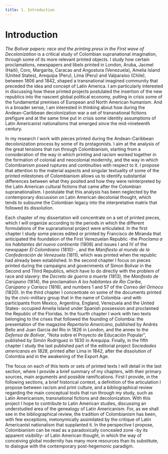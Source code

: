 ```yaml
---
title: 1. Introduction
---
```

# Introduction
_The Bolivar papers: race and the printing press in the First wave of Decolonization_ is a critical study of Colombian supranational imagination, through some of its more relevant printed objects. I study how certain proclamations, newspapers and libels printed in London, Aruba, Jacmel (Haiti), Coro, Margarita, Caracas and Angostura (Venezuela), Amelia Island (United States), Arequipa (Peru), Lima (Peru) and Valparaíso (Chile), between 1806 and 1842, shaped a transnational imagined community that preceded the idea and concept of Latin America. I am particularly interested in discussing how these printed projects postulated the insertion of the new republics into the nascent global political economy, putting in crisis some of the fundamental premises of European and North American humanism. And in a broader sense, I am interested in thinking about how during the Andean-Caribbean decolonization war a set of transnational fictions prefigure and at the same time put in crisis some identity assumptions of Latin Americanist nationalisms that emerged since the mid-nineteenth century.

In my research I work with pieces printed during the Andean-Caribbean decolonization process by some of its protagonists. I aim at the analysis of the great tensions that run through Colombianism, starting from a consideration of the way in which printing and racism worked together in the formation of colonial and neocolonial modernity, and the way in which Colombianism posed ruptures and continuities with respect to it. I propose that attention to the material aspects and singular textuality of some of the printed milestones of Colombianism allows us to identify substantial differences between what they posited and how they were reinterpreted by the Latin American cultural fictions that came after the Colombian supranationalism. I postulate that this analysis has been neglected by the contemporary discussion on Latin American decolonial thought, which tends to subsume the Colombian legacy into the interpretative matrix that followed its dissolution. 

Each chapter of my dissertation will concentrate on a set of printed pieces, which I will organize according to the periods in which the different formulations of the supranational project were articulated. In the first chapter I study some pieces edited or printed by Francisco de Miranda that anticipated the foundation of the First Venezuelan Republic -the _Proclama a los habitantes del nuevo continente_ (1806) and issues I and IV of the newspaper _El Colombiano_ (1810)- , and the _Manifiesto al mundo de la Confederación de Venezuela_ (1811), which was printed when the republic had already been established. In the second chapter I focus on pieces printed during the campaigns and governments of Simon Bolivar in the Second and Third Republics, which have to do directly with the problem of race and slavery: the _Decreto de guerra a muerte_ (1813), the _Manifesto de Carúpano_ (1814), the proclamation _A los habitantes de Río Caribe, Carúpano y Cariaco_ (1816), and numbers 1 and 57 of the _Correo del Orinoco_ (1820). In the third chapter I concentrate on some of the documents printed by the civic-military group that in the name of Colombia -and with participants from Mexico, Argentina, England, Venezuela and the United States- occupied Amelia Island under Spanish possession and proclaimed the Republic of the Floridas. In the fourth chapter I work with two texts belonging to the crises that followed the founding of Colombia: the presentation of the magazine _Repertorio Americano_, published by Andrés Bello and Juan García del Río in 1826 in London, and the annex to the _Defensa de Bolívar_, "Nota sobre el Proyecto de Educación Popular", published by Simón Rodríguez in 1830 in Arequipa. Finally, in the fifth chapter I study the last published part of the editorial project _Sociedades americanas en 1828_, printed after Lima in 1842, after the dissolution of Colombia and in the awakening of the Export Age.

The focus on each of this texts or sets of printed texts I will detail in the last section, where I provide a brief summary of my chapters, with their primary sources, main arguments and possible ramifications. First I provide, in the following sections, a brief historical context, a  definition of the articulation I propose between racism and print culture, and a bibliographical review regarding the main conceptual tools that run through my study, such as Latin Americanism, transnational fictions and decolonization.  With this project I hope to contribute to Latin American studies, discussing an understudied area of the genealogy of Latin Americanism.  For, as we shall see in the bibliographical review, the tradition of Colombianism has been, with few exceptions, metonymically assimilated by the critique of Latin Americanist nationalism that supplanted it. In the perspective I propose, Colombianism can be read as a paradoxically concealed zone -by its apparent visibility- of Latin American thought, in which the way of conceiving global modernity has many more resources than its substitute, to dialogue with the contemporary post-hegemonic paradigm.